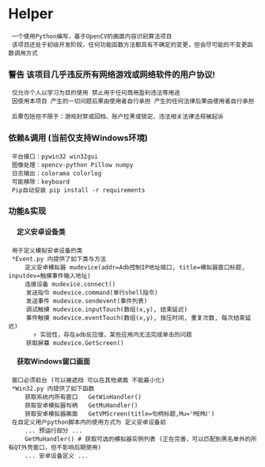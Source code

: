 # Helper 
     一个使用Python编写，基于OpenCV的画面内容识别算法项目
     该项目还处于初级开发阶段，任何功能函数方法都具有不确定的变更，但会尽可能的不变更函数调用方式
     
### 警告 该项目几乎违反所有网络游戏或网络软件的用户协议!
     仅允许个人以学习为目的使用 禁止用于任何商用盈利违法等用途
     因使用本项目 产生的一切问题后果由使用者自行承担 产生的任何法律后果由使用者自行承担
     
     后果包括但不限于：游戏封禁或回档、账户拉黑或锁定、违法相关法律法规被起诉
 
### 依赖&调用 (当前仅支持Windows环境)
     平台接口：pywin32 win32gui
     图像处理：opencv-python Pillow numpy
     日志输出：colorama colorlog
     可能移除：keyboard
     Pip自动安装 pip install -r requirements
     
### 功能&实现
#### 　 定义安卓设备类
     用于定义模拟安卓设备的类 
     *Event.py 内提供了如下类与方法
     　  定义安卓模拟器 mudevice(addr=Adb控制IP地址端口, title=模拟器窗口标题, inputdev=触摸事件输入地址)
     　  连接设备 mudevice.connect()
         发送指令 mudevice.command(单行shell指令)
         发送事件 mudevice.sendevent(事件列表)
         调试触摸 mudevice.inputTouch(数组(x,y), 结束延迟)
         事件触摸 mudevice.eventTouch(数组(x,y), 按压时间, 重复次数, 每次结束延迟)
           ↑ 实验性，存在adb反应慢，某些应用内无法完成单击的问题
         获取屏幕 mudevice.GetScreen()
         
#### 　 获取Windows窗口画面
     窗口必须前台 (可以被遮挡 可以在其他桌面 不能最小化)
     *Win32.py 内提供了如下函数
     　  获取系统内所有窗口   GetWinHandler()
     　  获取安卓模拟器句柄   GetMuHandler()
     　  获取安卓模拟器画面   GetVMScreen(title=句柄标题,Mu='MEMU')
     在自定义用户python脚本内的使用方式为 定义安卓设备前
     　  ... 预运行部分 ...
     　  GetMuHandler() # 获取可选的模拟器实例列表 (正在完善，可以匹配到黑名单外的所有QT外壳窗口，但不影响后期使用)
     　  ... 安卓设备定义 ...
